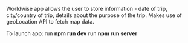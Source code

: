 Worldwise app allows the user to store information - date of trip, city/country of trip, details about the purpose of the trip. Makes use of geoLocation API to fetch map data.

To launch app:
run **npm run dev**
run **npm run server**
